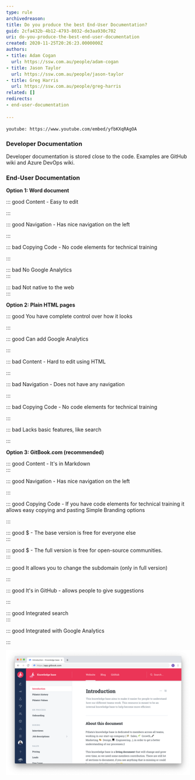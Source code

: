 ```yaml
---
type: rule
archivedreason: 
title: Do you produce the best End-User Documentation?
guid: 2cfa432b-4b12-4793-8032-de3aa930c702
uri: do-you-produce-the-best-end-user-documentation
created: 2020-11-25T20:26:23.0000000Z
authors:
- title: Adam Cogan
  url: https://ssw.com.au/people/adam-cogan
- title: Jason Taylor
  url: https://ssw.com.au/people/jason-taylor
- title: Greg Harris
  url: https://ssw.com.au/people/greg-harris
related: []
redirects:
- end-user-documentation

---
```


`youtube: https://www.youtube.com/embed/yfbKXqRAgOA`
 


<!--endintro-->

### Developer Documentation


Developer documentation is stored close to the code. Examples are GitHub wiki and Azure DevOps wiki.

### End-User Documentation


**Option 1: Word document**

::: good
Content - Easy to edit

:::

::: good
Navigation - Has nice navigation on the left

:::

::: bad
Copying Code - No code elements for technical training

:::

::: bad
No Google Analytics  
:::

::: bad
Not native to the web  
:::



**Option 2: Plain HTML pages**

::: good
You have complete control over how it looks

:::

::: good
Can add Google Analytics

:::

::: bad
Content - Hard to edit using HTML

:::

::: bad
Navigation - Does not have any navigation

:::

::: bad
Copying Code - No code elements for technical training

:::

::: bad
Lacks basic features, like search

:::



**Option 3: GitBook.com (recommended)**



::: good
Content - It's in Markdown  
:::

::: good
Navigation - Has nice navigation on the left

:::

::: good
Copying Code - If you have code elements for technical training it allows easy copying and pasting
Simple Branding options

:::

::: good
$ - The base version is free for everyone else  
:::

::: good
$ - The full version is free for open-source communities.  
:::

::: good
It allows you to change the subdomain (only in full version)

:::

::: good
It's in GitHub - allows people to give suggestions

:::

::: good
Integrated search  
:::

::: good
Integrated with Google Analytics

:::

![](gitbook.png)

